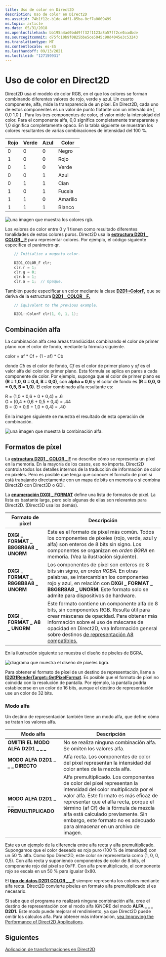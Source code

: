 ```yaml
---
title: Uso de color en Direct2D
description: Uso de color en Direct2D
ms.assetid: 74b1f12c-b1de-4df1-85ba-0cf7a0009499
ms.topic: article
ms.date: 05/31/2018
ms.openlocfilehash: bb195a4ad0bdd9ff32f1123a8a57ff2ce0aadbde
ms.sourcegitcommit: d75fc10b9f0825bbe5ce5045c90d4045e3c53243
ms.translationtype: MT
ms.contentlocale: es-ES
ms.lasthandoff: 09/13/2021
ms.locfileid: "127159931"
---
```

# <a name="using-color-in-direct2d"></a>Uso de color en Direct2D

Direct2D usa el modelo de color RGB, en el que los colores se forman combinando diferentes valores de rojo, verde y azul. Un cuarto componente, alfa, mide la transparencia de un píxel. En Direct2D, cada uno de estos componentes es un valor de punto flotante con un intervalo de \[ 0,0 1,0 \] . Para los tres componentes de color, el valor mide la intensidad del color. Para el componente alfa, 0,0 significa completamente transparente y 1,0 significa completamente opaco. En la tabla siguiente se muestran los colores resultantes de varias combinaciones de intensidad del 100 %.



| Rojo | Verde | Azul | Color   |
|-----|-------|------|---------|
| 0   | 0     | 0    | Negro   |
| 1   | 0     | 0    | Rojo     |
| 0   | 1     | 0    | Verde   |
| 0   | 0     | 1    | Azul    |
| 0   | 1     | 1    | Cian    |
| 1   | 0     | 1    | Fucsia |
| 1   | 1     | 0    | Amarillo  |
| 1   | 1     | 1    | Blanco   |



 

![una imagen que muestra los colores rgb.](images/graphics13.png)

Los valores de color entre 0 y 1 tienen como resultado diferentes tonalidades de estos colores puros. Direct2D usa la [**estructura D2D1 \_ COLOR \_ F**](/windows/desktop/Direct2D/d2d1-color-f) para representar colores. Por ejemplo, el código siguiente especifica el parámetro qr.


```C++
    // Initialize a magenta color.

    D2D1_COLOR_F clr;
    clr.r = 1;
    clr.g = 0;
    clr.b = 1;
    clr.a = 1;  // Opaque.
```



También puede especificar un color mediante la clase [**D2D1::ColorF,**](/windows/desktop/api/d2d1helper/nl-d2d1helper-colorf) que se deriva de la estructura [**D2D1 \_ COLOR \_ F.**](/windows/desktop/Direct2D/d2d1-color-f)


```C++
    // Equivalent to the previous example.

    D2D1::ColorF clr(1, 0, 1, 1);
```



## <a name="alpha-blending"></a>Combinación alfa

La combinación alfa crea áreas translúcidas combinando el color de primer plano con el color de fondo, mediante la fórmula siguiente.

<dl> color = af * Cf + (1 - af) * Cb  
</dl>

donde *Cb* es el color de fondo, *Cf* es el color de primer plano y *af* es el valor alfa del color de primer plano. Esta fórmula se aplica en pares a cada componente de color. Por ejemplo, suponga que el color de primer plano es **(R = 1,0, G = 0,4, B = 0,0)**, con **alpha = 0,6** y el color de fondo es **(R = 0,0, G = 0,5, B = 1,0).** El color combinado alfa resultante es:

R = (1,0 * 0,6 + 0 * 0,4) = .6   
G = (0,4 * 0,6 + 0,5 * 0,4) = .44  
B = (0 * 0,6 + 1,0 * 0,4) = .40  

En la imagen siguiente se muestra el resultado de esta operación de combinación.

![una imagen que muestra la combinación alfa.](images/graphics15.png)

## <a name="pixel-formats"></a>Formatos de píxel

La [**estructura D2D1 \_ COLOR \_ F**](/windows/desktop/Direct2D/d2d1-color-f) no describe cómo se representa un píxel en la memoria. En la mayoría de los casos, eso no importa. Direct2D controla todos los detalles internos de la traducción de información de color en píxeles. Pero es posible que tenga que conocer el formato de píxel si está trabajando directamente con un mapa de bits en memoria o si combina Direct2D con Direct3D o GDI.

La [**enumeración DXGI \_ FORMAT**](/windows/desktop/api/dxgiformat/ne-dxgiformat-dxgi_format) define una lista de formatos de píxel. La lista es bastante larga, pero solo algunas de ellas son relevantes para Direct2D. (Direct3D usa los demás).



| Formato de píxel                                                                                                                           | Descripción                                                                                                                                                                                                                                                       |
|----------------------------------------------------------------------------------------------------------------------------------------|-------------------------------------------------------------------------------------------------------------------------------------------------------------------------------------------------------------------------------------------------------------------|
| <span id="DXGI_FORMAT_B8G8R8A8_UNORM"></span><span id="dxgi_format_b8g8r8a8_unorm"></span>**DXGI \_ FORMAT \_ B8G8R8A8 \_ UNORM**<br/> | Este es el formato de píxel más común. Todos los componentes de píxeles (rojo, verde, azul y alfa) son enteros de 8 bits sin signo. Los componentes se organizan en *orden BGRA* en memoria. (Vea la ilustración siguiente).<br/>                                          |
| <span id="DXGI_FORMAT_R8G8B8A8_UNORM"></span><span id="dxgi_format_r8g8b8a8_unorm"></span>**DXGI \_ FORMAT \_ R8G8B8A8 \_ UNORM**<br/> | Los componentes de píxel son enteros de 8 bits sin signo, *en orden RGBA.* En otras palabras, se intercambian los componentes rojo y azul, en relación con **DXGI \_ FORMAT \_ B8G8R8A8 \_ UNORM**. Este formato solo se admite para dispositivos de hardware.<br/>                             |
| <span id="DXGI_FORMAT_A8_UNORM"></span><span id="dxgi_format_a8_unorm"></span>**DXGI \_ FORMAT \_ A8 \_ UNORM**<br/>                   | Este formato contiene un componente alfa de 8 bits, sin componentes RGB. Resulta útil para crear máscaras de opacidad. Para obtener más información sobre el uso de máscaras de opacidad en Direct2D, vea Información general sobre destinos [de representación A8 compatibles.](/windows/desktop/Direct2D/compatible-a8-rendertargets)<br/> |



 

En la ilustración siguiente se muestra el diseño de píxeles de BGRA.

![diagrama que muestra el diseño de píxeles bgra.](images/graphics14.png)

Para obtener el formato de píxel de un destino de representación, llame a [**ID2D1RenderTarget::GetPixelFormat**](/windows/desktop/api/d2d1/nf-d2d1-id2d1rendertarget-getpixelformat). Es posible que el formato de píxel no coincida con la resolución de pantalla. Por ejemplo, la pantalla podría establecerse en un color de 16 bits, aunque el destino de representación use un color de 32 bits.

### <a name="alpha-mode"></a>Modo alfa

Un destino de representación también tiene un modo alfa, que define cómo se tratan los valores alfa.



| Modo alfa                           | Descripción                                                                                                                                                                                                                                                                                                                         |
|--------------------------------------|------------------------------------------------------------------------------------------------------------------------------------------------------------------------------------------------------------------------------------------------------------------------------------------------------------------------------------|
| **OMITIR EL MODO ALFA D2D1 \_ \_ \_**        | No se realiza ninguna combinación alfa. Se omiten los valores alfa.                                                                                                                                                                                                                                                                          |
| **MODO ALFA D2D1 \_ \_ \_ DIRECTO**      | Alfa recta. Los componentes de color del píxel representan la intensidad del color antes de la mezcla alfa.                                                                                                                                                                                                                           |
| **MODO ALFA D2D1 \_ \_ \_ PREMULTIPLICADO** | Alfa premultiplicado. Los componentes de color del píxel representan la intensidad del color multiplicada por el valor alfa. Este formato es más eficaz de representar que el alfa recta, porque el término (af Cf) de la fórmula de mezcla alfa está calculado previamente. Sin embargo, este formato no es adecuado para almacenar en un archivo de imagen. |



 

Este es un ejemplo de la diferencia entre alfa recta y alfa premultiplicado. Supongamos que el color deseado es rojo puro (100 % de intensidad) con un 50 % alfa. Como tipo Direct2D, este color se representaría como (1, 0, 0, 0,5). Con alfa recta y suponiendo componentes de color de 8 bits, el componente rojo del píxel se 0xFF. Con alfa premultiplicado, el componente rojo se escala en un 50 % para igualar 0x80.

El [**tipo de datos D2D1 COLOR \_ \_ F**](/windows/desktop/Direct2D/d2d1-color-f) siempre representa los colores mediante alfa recta. Direct2D convierte píxeles en formato alfa premultiplicado si es necesario.

Si sabe que el programa no realizará ninguna combinación alfa, cree el destino de representación con el modo alfa IGNORE del modo **ALFA \_ \_ \_ D2D1.** Este modo puede mejorar el rendimiento, ya que Direct2D puede omitir los cálculos alfa. Para obtener más información, [vea Improving the Performance of Direct2D Applications](/windows/desktop/Direct2D/improving-direct2d-performance).

## <a name="next"></a>Siguientes

[Aplicación de transformaciones en Direct2D](applying-transforms-in-direct2d.md)

 

